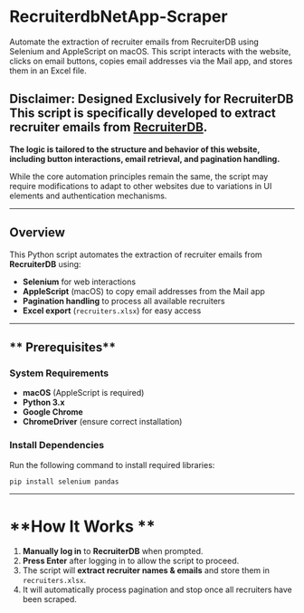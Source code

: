 # RecruiterdbNetApp-Scraper
Automate the extraction of recruiter emails from RecruiterDB using Selenium and AppleScript on macOS. This script interacts with the website, clicks on email buttons, copies email addresses via the Mail app, and stores them in an Excel file.

## **Disclaimer: Designed Exclusively for RecruiterDB** **This script is specifically developed to extract recruiter emails from [RecruiterDB](https://recruiterdb.web.app/).**  
**The logic is tailored to the structure and behavior of this website, including button interactions, email retrieval, and pagination handling.**  

While the core automation principles remain the same, the script may require modifications to adapt to other websites due to variations in UI elements and authentication mechanisms.  

---

## **Overview**
This Python script automates the extraction of recruiter emails from **RecruiterDB** using:  
- **Selenium** for web interactions  
- **AppleScript** (macOS) to copy email addresses from the Mail app  
- **Pagination handling** to process all available recruiters  
- **Excel export** (`recruiters.xlsx`) for easy access  

---

## ** Prerequisites**
### **System Requirements**
- **macOS** (AppleScript is required)
- **Python 3.x**
- **Google Chrome**
- **ChromeDriver** (ensure correct installation)

### **Install Dependencies**
Run the following command to install required libraries:
```bash
pip install selenium pandas
```
---
# **How It Works **

1. **Manually log in** to **RecruiterDB** when prompted.  
2. **Press Enter** after logging in to allow the script to proceed.  
3. The script will **extract recruiter names & emails** and store them in `recruiters.xlsx`.  
4. It will automatically process pagination and stop once all recruiters have been scraped.  
